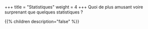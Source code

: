 +++
title = "Statistiques"
weight = 4
+++
Quoi de plus amusant voire surprenant que quelques statistiques ?

{{% children description="false" %}}
